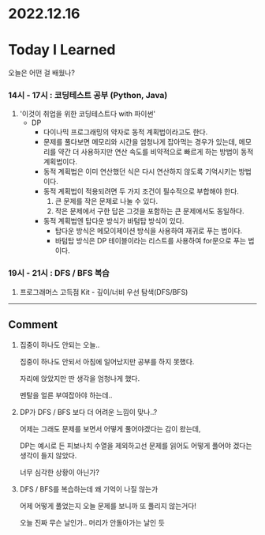 # 2022.12.16

# Today I Learned

오늘은 어떤 걸 배웠나?

### 14시 - 17시 : 코딩테스트 공부 (Python, Java)

1. '이것이 취업을 위한 코딩테스트다 with 파이썬'
    - DP
        - 다이나믹 프로그래밍의 약자로 동적 계획법이라고도 한다.
        - 문제를 풀다보면 메모리와 시간을 엄청나게 잡아먹는 경우가 있는데, 메모리를 약간 더 사용하지만 연산 속도를 비약적으로 빠르게 하는 방법이 동적 계획법이다.
        - 동적 계획법은 이미 연산했던 식은 다시 연산하지 않도록 기억시키는 방법이다.
        - 동적 계획법이 적용되려면 두 가지 조건이 필수적으로 부합해야 한다.
            1. 큰 문제를 작은 문제로 나눌 수 있다.
            2. 작은 문제에서 구한 답은 그것을 포함하는 큰 문제에서도 동일하다.
        - 동적 계획법엔 탑다운 방식가 바텀탑 방식이 있다.
            - 탑다운 방식은 메모이제이션 방식을 사용하여 재귀로 푸는 법이다.
            - 바텀탑 방식은 DP 테이블이라는 리스트를 사용하여 for문으로 푸는 법이다.

### 19시 - 21시 : DFS / BFS 복습

1. 프로그래머스 고득점 Kit - 깊이/너비 우선 탐색(DFS/BFS)

---

## Comment

1. 집중이 하나도 안되는 오늘..

   집중이 하나도 안되서 아침에 일어났지만 공부를 하지 못했다.

   자리에 앉았지만 딴 생각을 엄청나게 했다.

   멘탈을 얼른 부여잡아야 하는데..

2. DP가 DFS / BFS 보다 더 어려운 느낌이 맞나..?

   어제는 그래도 문제를 보면서 어떻게 풀어야겠다는 감이 왔는데,

   DP는 예시로 든 피보나치 수열을 제외하고선 문제를 읽어도 어떻게 풀어야 겠다는 생각이 들지 않았다.

   너무 심각한 상황이 아닌가?

3. DFS / BFS를 복습하는데 왜 기억이 나질 않는가

   어제 어떻게 풀었는지 오늘 문제를 보니까 또 풀리지 않는거다!

   오늘 진짜 무슨 날인가.. 머리가 안돌아가는 날인 듯